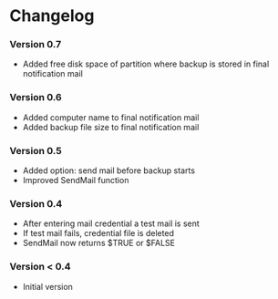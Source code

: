 Changelog
==========================

### Version 0.7

* Added free disk space of partition where backup is stored in final notification mail


### Version 0.6

* Added computer name to final notification mail
* Added backup file size to final notification mail


### Version 0.5

* Added option: send mail before backup starts
* Improved SendMail function


### Version 0.4

* After entering mail credential a test mail is sent
* If test mail fails, credential file is deleted
* SendMail now returns $TRUE or $FALSE


### Version < 0.4

* Initial version
